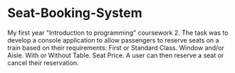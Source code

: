 # Seat-Booking-System
My first year "Introduction to programming" coursework 2. The task was to develop a console application to allow passengers to reserve seats on a train based on their requirements: 
First or Standard Class.
Window and/or Aisle.
With or Without Table.
Seat Price.
A user can then reserve a seat or cancel their reservation. 
